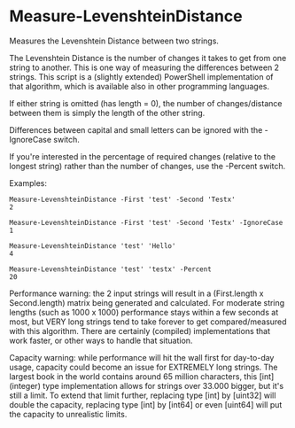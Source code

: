 # Measure-LevenshteinDistance
Measures the Levenshtein Distance between two strings.

The Levenshtein Distance is the number of changes it takes to get from one string to another.	This is one way of measuring the differences between 2 strings.
This script is a (slightly extended) PowerShell implementation of that algorithm, which is available also in other programming languages.

If either string is omitted (has length = 0), the number of changes/distance between them is simply the length of the other string.

Differences between capital and small letters can be ignored with the -IgnoreCase switch.

If you're interested in the percentage of required changes (relative to the longest string) rather than the number of changes, use the -Percent switch.

Examples:

    Measure-LevenshteinDistance -First 'test' -Second 'Testx'
    2
    
    Measure-LevenshteinDistance -First 'test' -Second 'Testx' -IgnoreCase
    1
    
    Measure-LevenshteinDistance 'test' 'Hello'
    4
    
    Measure-LevenshteinDistance 'test' 'testx' -Percent
    20

Performance warning: the 2 input strings will result in a (First.length x Second.length) matrix being generated and calculated. For moderate string lengths (such as 1000 x 1000) performance stays within a few seconds at most, but VERY long strings tend to take forever to get compared/measured with this algorithm. There are certainly (compiled) implementations that work faster, or other ways to handle that situation.

Capacity warning: while performance will hit the wall first for day-to-day usage, capacity could become an issue for EXTREMELY long strings. The largest book in the world contains around 65 million characters, this [int] (integer) type implementation allows for strings over 33.000 bigger, but it's still a limit. To extend that limit further, replacing type [int] by [uint32] will double the capacity, replacing type [int] by [int64] or even [uint64] will put the capacity to unrealistic limits.
